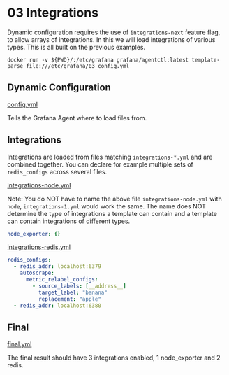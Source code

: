 # 03 Integrations

Dynamic configuration requires the use of `integrations-next` feature flag, to allow arrays of integrations. In this we will load integrations of various types. This is all built on the previous examples.

`docker run -v ${PWD}/:/etc/grafana grafana/agentctl:latest template-parse file:///etc/grafana/03_config.yml`

## Dynamic Configuration

[config.yml](03_config.yml)

Tells the Grafana Agent where to load files from.

## Integrations

Integrations are loaded from files matching `integrations-*.yml` and are combined together. You can declare for example multiple sets of `redis_configs` across several files.

[integrations-node.yml](03_assets/integrations-node.yml)

Note: You do NOT have to name the above file `integrations-node.yml` with `node`, `integrations-1.yml` would work the same. The name does NOT determine the type of integrations a template can contain and a template can contain integrations of different types.

```yaml
node_exporter: {}
```

[integrations-redis.yml](03_assets/integrations-redis.yml)

```yaml
redis_configs:
  - redis_addr: localhost:6379
    autoscrape:
      metric_relabel_configs:
        - source_labels: [__address__]
          target_label: "banana"
          replacement: "apple"
  - redis_addr: localhost:6380
```

## Final

[final.yml](03_assets/final.yml)

The final result should have 3 integrations enabled, 1 node_exporter and 2 redis.

